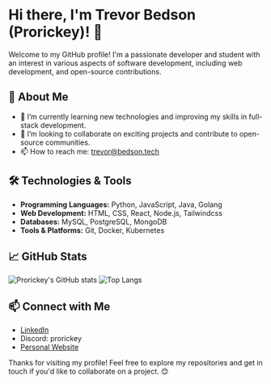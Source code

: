 # Hi there, I'm Trevor Bedson (Prorickey)! 👋

Welcome to my GitHub profile! I'm a passionate developer and student with an interest in various aspects of software development, including web development, and open-source contributions.

## 🚀 About Me

- 🌱 I’m currently learning new technologies and improving my skills in full-stack development.
- 💼 I’m looking to collaborate on exciting projects and contribute to open-source communities.
- 📫 How to reach me: [trevor@bedson.tech](mailto:trevobedson@gmail.com)

## 🛠️ Technologies & Tools

- **Programming Languages:** Python, JavaScript, Java, Golang
- **Web Development:** HTML, CSS, React, Node.js, Tailwindcss
- **Databases:** MySQL, PostgreSQL, MongoDB
- **Tools & Platforms:** Git, Docker, Kubernetes

## 📈 GitHub Stats

![Prorickey's GitHub stats](https://github-readme-stats.vercel.app/api?username=Prorickey&show_icons=true&theme=radical)
![Top Langs](https://github-readme-stats.vercel.app/api/top-langs/?username=Prorickey&layout=compact&theme=radical)
<!---
## 📂 Projects

Here are some of my notable projects:

- [**Project 1**](https://github.com/Prorickey/project-1): A brief description of your project.
- [**Project 2**](https://github.com/Prorickey/project-2): A brief description of your project.
- [**Project 3**](https://github.com/Prorickey/project-3): A brief description of your project.
-->
## 📫 Connect with Me

- [LinkedIn](https://www.linkedin.com/in/trevor-bedson/)
- Discord: prorickey
- [Personal Website](https://bedson.tech/)

Thanks for visiting my profile! Feel free to explore my repositories and get in touch if you'd like to collaborate on a project. 😊

